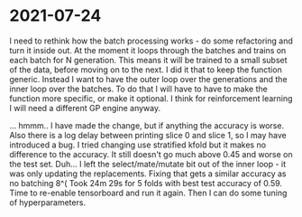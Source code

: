 # 2021-07-24
I need to rethink how the batch processing works - do some refactoring and turn it inside out.
At the moment it loops through the batches and trains on each batch for N generation.  This means it will be trained to a small subset of the data, before moving on to the next.  I did it that to keep the function generic. Instead I want to have the outer loop over the generations and the inner loop over the batches.   To do that I will have to have to make the function more specific, or make it optional. 
I think for reinforcement learning I will need a different GP engine anyway.

... hmmm.. I have made the change, but if anything the accuracy is worse.  Also there is a log delay between printing slice 0 and slice 1, so I may have introduced a bug.
I tried changing use stratified kfold but it makes no difference to the accuracy.  It still doesn't go much above 0.45 and worse on the test set.
Duh... I left the select/mate/mutate bit out of the inner loop - it was only updating the replacements.
Fixing that gets a similar accuracy as no batching  8^(
Took 24m 29s for 5 folds with best test accuracy of 0.59.
Time to re-enable tensorboard and run it again.  Then I can do some tuning of hyperparameters.
